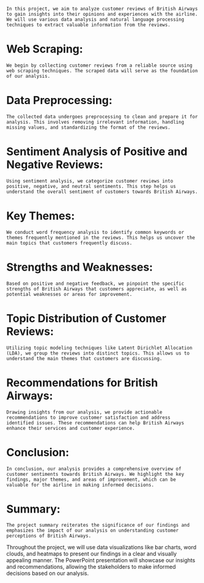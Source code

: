     In this project, we aim to analyze customer reviews of British Airways to gain insights into their opinions and experiences with the airline. We will use various data analysis and natural language processing techniques to extract valuable information from the reviews.

# Web Scraping:
    We begin by collecting customer reviews from a reliable source using web scraping techniques. The scraped data will serve as the foundation of our analysis.

# Data Preprocessing:
    The collected data undergoes preprocessing to clean and prepare it for analysis. This involves removing irrelevant information, handling missing values, and standardizing the format of the reviews.

# Sentiment Analysis of Positive and Negative Reviews:
    Using sentiment analysis, we categorize customer reviews into positive, negative, and neutral sentiments. This step helps us understand the overall sentiment of customers towards British Airways.

# Key Themes:
    We conduct word frequency analysis to identify common keywords or themes frequently mentioned in the reviews. This helps us uncover the main topics that customers frequently discuss.

# Strengths and Weaknesses:
    Based on positive and negative feedback, we pinpoint the specific strengths of British Airways that customers appreciate, as well as potential weaknesses or areas for improvement.

# Topic Distribution of Customer Reviews:
    Utilizing topic modeling techniques like Latent Dirichlet Allocation (LDA), we group the reviews into distinct topics. This allows us to understand the main themes that customers are discussing.

# Recommendations for British Airways:
    Drawing insights from our analysis, we provide actionable recommendations to improve customer satisfaction and address identified issues. These recommendations can help British Airways enhance their services and customer experience.

# Conclusion:
    In conclusion, our analysis provides a comprehensive overview of customer sentiments towards British Airways. We highlight the key findings, major themes, and areas of improvement, which can be valuable for the airline in making informed decisions.

# Summary:
    The project summary reiterates the significance of our findings and emphasizes the impact of our analysis on understanding customer perceptions of British Airways.

Throughout the project, we will use data visualizations like bar charts, word clouds, and heatmaps to present our findings in a clear and visually appealing manner. The PowerPoint presentation will showcase our insights and recommendations, allowing the stakeholders to make informed decisions based on our analysis.
